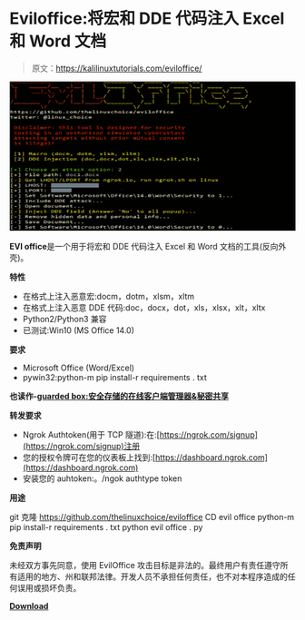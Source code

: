# Eviloffice:将宏和 DDE 代码注入 Excel 和 Word 文档

> 原文：<https://kalilinuxtutorials.com/eviloffice/>

[![Eviloffice : Inject Macro & DDE Code Into Excel & Word Documents](img/2de3220834f04d7caa463b5cfffab820.png "Eviloffice : Inject Macro & DDE Code Into Excel & Word Documents")](https://1.bp.blogspot.com/-uC26wyIClO0/XuErIliDCBI/AAAAAAAAGlI/M-6FcFUBCfAZRiVhwaxa9UtF3xL7jHFwwCLcBGAsYHQ/s1600/EvilOffice%25281%2529.png)

**EVI office**是一个用于将宏和 DDE 代码注入 Excel 和 Word 文档的工具(反向外壳)。

**特性**

*   在格式上注入恶意宏:docm，dotm，xlsm，xltm
*   在格式上注入恶意 DDE 代码:doc，docx，dot，xls，xlsx，xlt，xltx
*   Python2/Python3 兼容
*   已测试:Win10 (MS Office 14.0)

**要求**

*   Microsoft Office (Word/Excel)
*   pywin32:python-m pip install-r requirements . txt

**也读作-[guarded box:安全存储的在线客户端管理器&秘密共享](https://kalilinuxtutorials.com/guardedbox/)**

**转发要求**

*   Ngrok Authtoken(用于 TCP 隧道):在:[https://ngrok.com/signup](https://ngrok.com/signup)注册
*   您的授权令牌可在您的仪表板上找到:[https://dashboard.ngrok.com](https://dashboard.ngrok.com)
*   安装您的 auhtoken:。/ngok authtype token

**用途**

git 克隆 https://github.com/thelinuxchoice/eviloffice
CD evil office
python-m pip install-r requirements . txt
python evil office . py

**免责声明**

未经双方事先同意，使用 EvilOffice 攻击目标是非法的。最终用户有责任遵守所有适用的地方、州和联邦法律。开发人员不承担任何责任，也不对本程序造成的任何误用或损坏负责。

[**Download**](https://github.com/thelinuxchoice/eviloffice)